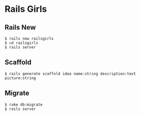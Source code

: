 Rails Girls
===========


## Rails New

```
$ rails new railsgirls
$ cd railsgirls
$ rails server
```

## Scaffold

```
$ rails generate scaffold idea name:string description:text picture:string
```

## Migrate

```
$ rake db:migrate
$ rails server
```
